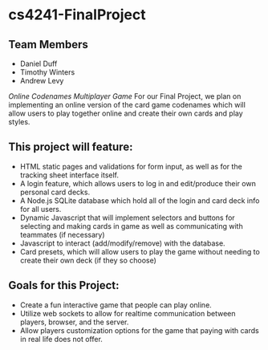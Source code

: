 # cs4241-FinalProject

## Team Members
- Daniel Duff
- Timothy Winters
- Andrew Levy

_Online Codenames Multiplayer Game_
For our Final Project, we plan on implementing an online version of the card game codenames which will allow users to play together online and create their own cards and play styles.

## This project will feature:
- HTML static pages and validations for form input, as well as for the tracking sheet interface itself.
- A login feature, which allows users to log in and edit/produce their own personal card decks.
- A Node.js SQLite database which hold all of the login and card deck info for all users.
- Dynamic Javascript that will implement selectors and buttons for selecting and making cards in game as well as communicating with teammates (if necessary) 
- Javascript to interact (add/modify/remove) with the database. 
- Card presets, which will allow users to play the game without needing to create their own deck (if they so choose)

## Goals for this Project:
- Create a fun interactive game that people can play online.
- Utilize web sockets to allow for realtime communication between players, browser, and the server.
- Allow players customization options for the game that paying with cards in real life does not offer.
